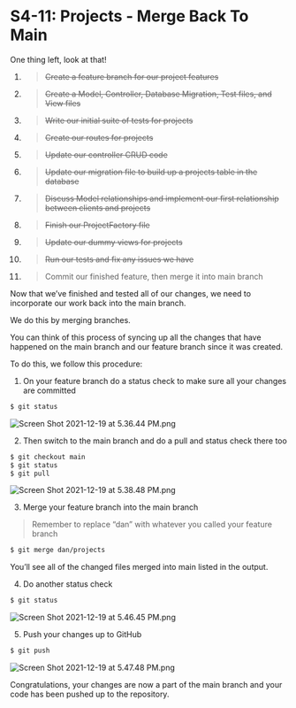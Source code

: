# S4-11: Projects - Merge Back To Main

One thing left, look at that!

1. > ~~Create a feature branch for our project features~~
2. > ~~Create a Model, Controller, Database Migration, Test files, and View files~~
3. > ~~Write our initial suite of tests for projects~~
4. > ~~Create our routes for projects~~
5. > ~~Update our controller CRUD code~~
6. > ~~Update our migration file to build up a projects table in the database~~
7. > ~~Discuss Model relationships and implement our first relationship between clients and projects~~
8. > ~~Finish our ProjectFactory file~~
9. > ~~Update our dummy views for projects~~
10. > ~~Run our tests and fix any issues we have~~
11. > Commit our finished feature, then merge it into main branch

Now that we’ve finished and tested all of our changes, we need to incorporate our work back into the main branch.

We do this by merging branches.

You can think of this process of syncing up all the changes that have happened on the main branch and our feature branch since it was created.

To do this, we follow this procedure:

1. On your feature branch do a status check to make sure all your changes are committed

```Bash
$ git status
```

![Screen Shot 2021-12-19 at 5.36.44 PM.png](S4-11:%20Projects%20-%20Merge%20Back%20To%20Main.assets/Screen%20Shot%202021-12-19%20at%205.36.44%20PM.png)

2. Then switch to the main branch and do a pull and status check there too

```Bash
$ git checkout main
$ git status
$ git pull
```

![Screen Shot 2021-12-19 at 5.38.48 PM.png](S4-11:%20Projects%20-%20Merge%20Back%20To%20Main.assets/Screen%20Shot%202021-12-19%20at%205.38.48%20PM.png)

3. Merge your feature branch into the main branch

> Remember to replace “dan” with whatever you called your feature branch

```Bash
$ git merge dan/projects
```

You’ll see all of the changed files merged into main listed in the output.

4. Do another status check

```Bash
$ git status
```

![Screen Shot 2021-12-19 at 5.46.45 PM.png](S4-11:%20Projects%20-%20Merge%20Back%20To%20Main.assets/Screen%20Shot%202021-12-19%20at%205.46.45%20PM.png)

5. Push your changes up to GitHub

```Bash
$ git push
```

![Screen Shot 2021-12-19 at 5.47.48 PM.png](S4-11:%20Projects%20-%20Merge%20Back%20To%20Main.assets/Screen%20Shot%202021-12-19%20at%205.47.48%20PM.png)

Congratulations, your changes are now a part of the main branch and your code has been pushed up to the repository.

